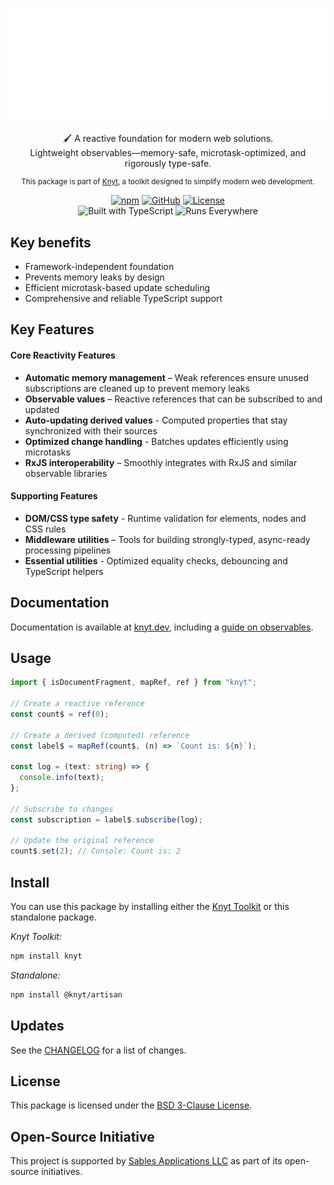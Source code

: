 <div align="center">

[![Knyt](./docs/banner.svg)](https://knyt.dev/s/artisan)

🖌️ A reactive foundation for modern web solutions. <br /> Lightweight observables—memory-safe, microtask-optimized, and rigorously type-safe.

<small>

This package is part of [Knyt](https://knyt.dev/), a toolkit designed to simplify modern web development.

</small>

[![npm](https://img.shields.io/npm/v/@knyt/artisan?style=flat-square&labelColor=444)](https://www.npmjs.com/package/@knyt/artisan)
[![GitHub](https://img.shields.io/badge/Source_Code-black?style=flat-square&label=GitHub&labelColor=444)](https://github.com/sables-app/knyt/tree/main/packages/artisan)
[![License](https://img.shields.io/badge/License-BSD_3_Clause-blue?style=flat-square&labelColor=444)](https://github.com/sables-app/knyt/blob/main/LICENSE)
<br />
![Built with TypeScript](https://img.shields.io/badge/Built%20with-TypeScript-3178c6.svg?style=flat-square&logo=typescript&labelColor=444)
![Runs Everywhere](https://img.shields.io/badge/Runs-Everywhere-f7df1e.svg?style=flat-square&logo=javascript&labelColor=444)

</div>

## Key benefits

- Framework-independent foundation
- Prevents memory leaks by design
- Efficient microtask-based update scheduling
- Comprehensive and reliable TypeScript support

## Key Features

#### Core Reactivity Features

- **Automatic memory management** – Weak references ensure unused subscriptions are cleaned up to prevent memory leaks
- **Observable values** – Reactive references that can be subscribed to and updated
- **Auto-updating derived values** - Computed properties that stay synchronized with their sources
- **Optimized change handling** - Batches updates efficiently using microtasks
- **RxJS interoperability** – Smoothly integrates with RxJS and similar observable libraries

#### Supporting Features

- **DOM/CSS type safety** - Runtime validation for elements, nodes and CSS rules
- **Middleware utilities** – Tools for building strongly-typed, async-ready processing pipelines
- **Essential utilities** - Optimized equality checks, debouncing and TypeScript helpers

## Documentation

Documentation is available at [knyt.dev](https://knyt.dev), including a [guide on observables](https://knyt.dev/guide/observables).

## Usage

```ts
import { isDocumentFragment, mapRef, ref } from "knyt";

// Create a reactive reference
const count$ = ref(0);

// Create a derived (computed) reference
const label$ = mapRef(count$, (n) => `Count is: ${n}`);

const log = (text: string) => {
  console.info(text);
};

// Subscribe to changes
const subscription = label$.subscribe(log);

// Update the original reference
count$.set(2); // Console: Count is: 2
```

## Install

You can use this package by installing either the [Knyt Toolkit](https://knyt.dev/s/toolkit) or this standalone package.

_Knyt Toolkit:_

```sh
npm install knyt
```

_Standalone:_

```sh
npm install @knyt/artisan
```

## Updates

See the [CHANGELOG](./CHANGELOG.md) for a list of changes.

## License

This package is licensed under the [BSD 3-Clause License](./LICENSE).

## Open-Source Initiative

This project is supported by [Sables Applications LLC](https://sables.app) as part of its open-source initiatives.
